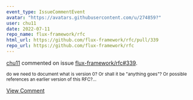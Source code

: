 ```yaml
---
event_type: IssueCommentEvent
avatar: "https://avatars.githubusercontent.com/u/274859?"
user: chu11
date: 2022-07-11
repo_name: flux-framework/rfc
html_url: https://github.com/flux-framework/rfc/pull/339
repo_url: https://github.com/flux-framework/rfc
---
```


<a href='https://github.com/chu11' target='_blank'>chu11</a> commented on issue <a href='https://github.com/flux-framework/rfc/pull/339' target='_blank'>flux-framework/rfc#339</a>.

<small>do we need to document what is version 0?  Or shall it be "anything goes"?  Or possible references an earlier version of this RFC?...</small>

<a href='https://github.com/flux-framework/rfc/pull/339' target='_blank'>View Comment</a>